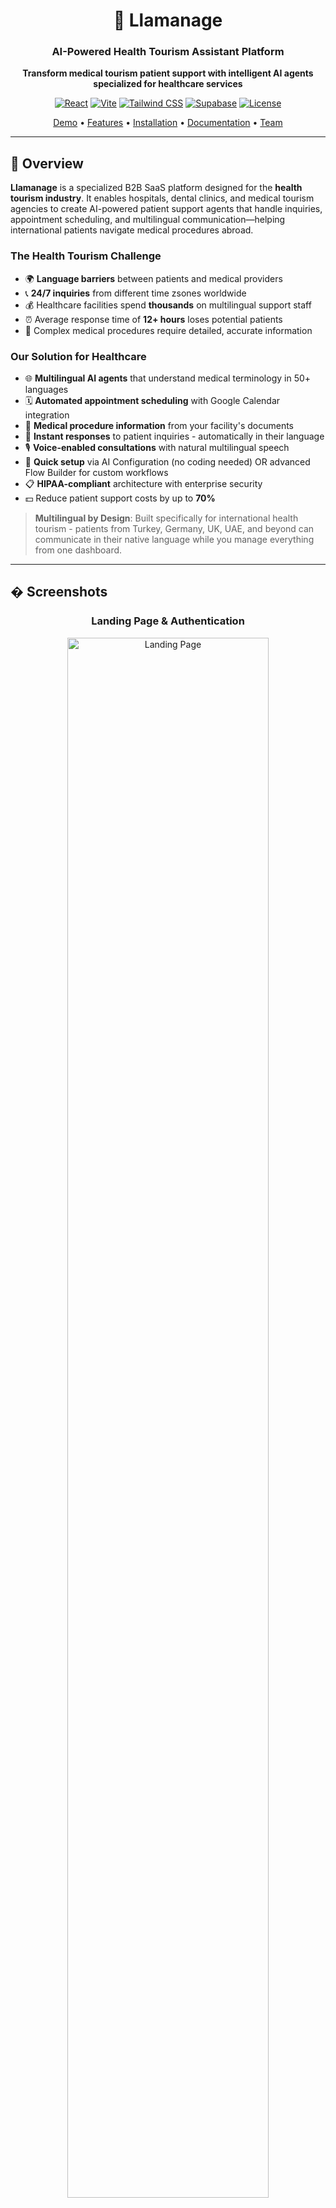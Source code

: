 <div align="center">

# 🦙 Llamanage

### AI-Powered Health Tourism Assistant Platform

**Transform medical tourism patient support with intelligent AI agents specialized for healthcare services**

[![React](https://img.shields.io/badge/React-19.1.1-61dafb?logo=react)](https://reactjs.org/)
[![Vite](https://img.shields.io/badge/Vite-7.1.7-646cff?logo=vite)](https://vitejs.dev/)
[![Tailwind CSS](https://img.shields.io/badge/Tailwind-v4-38bdf8?logo=tailwindcss)](https://tailwindcss.com/)
[![Supabase](https://img.shields.io/badge/Supabase-Backend-3fcf8e?logo=supabase)](https://supabase.com/)
[![License](https://img.shields.io/badge/license-Proprietary-blue.svg)](LICENSE)

[Demo](#-demo) • [Features](#-features) • [Installation](#-installation) • [Documentation](#-documentation) • [Team](#-team)

</div>

---

## 🎯 Overview

**Llamanage** is a specialized B2B SaaS platform designed for the **health tourism industry**. It enables hospitals, dental clinics, and medical tourism agencies to create AI-powered patient support agents that handle inquiries, appointment scheduling, and multilingual communication—helping international patients navigate medical procedures abroad.

### The Health Tourism Challenge
- 🌍 **Language barriers** between patients and medical providers
- 📞 **24/7 inquiries** from different time zsones worldwide
- 💰 Healthcare facilities spend **thousands** on multilingual support staff
- ⏰ Average response time of **12+ hours** loses potential patients
- 🏥 Complex medical procedures require detailed, accurate information

### Our Solution for Healthcare
- 🌐 **Multilingual AI agents** that understand medical terminology in 50+ languages
- 🗓️ **Automated appointment scheduling** with Google Calendar integration
- 🏥 **Medical procedure information** from your facility's documents
- 💬 **Instant responses** to patient inquiries - automatically in their language
- 🎙️ **Voice-enabled consultations** with natural multilingual speech
- 🧠 **Quick setup** via AI Configuration (no coding needed) OR advanced Flow Builder for custom workflows
- 📋 **HIPAA-compliant** architecture with enterprise security
- 💵 Reduce patient support costs by up to **70%**

> **Multilingual by Design**: Built specifically for international health tourism - patients from Turkey, Germany, UK, UAE, and beyond can communicate in their native language while you manage everything from one dashboard.

---

## � Screenshots

<div align="center">

### Landing Page & Authentication
<img src="./docs/screenshots/landing-page.png" width="80%" alt="Landing Page" />

### Dashboard Overview
<img src="./docs/screenshots/dashboard-overview.png" width="80%" alt="Dashboard Overview" />

### Visual Flow Builder (Zero-Code)
<img src="./docs/screenshots/flow-builder.png" width="80%" alt="Flow Builder" />

### AI Configuration Dashboard
<img src="./docs/screenshots/ai-configuration.png" width="80%" alt="AI Configuration" />

### File Upload & Management
<img src="./docs/screenshots/file-upload.png" width="80%" alt="File Upload" />

### Google Calendar Integration
<img src="./docs/screenshots/google-calendar.png" width="80%" alt="Google Calendar Integration" />

</div>

---

##  Table of Contents

<details>
<summary>Click to expand</summary>

- [Overview](#-overview)
- [Screenshots](#-screenshots)
- [Features](#-features)
- [Use Cases](#-use-cases)
- [Tech Stack](#-tech-stack)
- [Installation](#-installation)
- [Usage Guide](#-usage-guide)
- [Project Structure](#-project-structure)
- [Documentation](#-documentation)
- [Team](#-team)
- [Contributing](#-contributing)
- [License](#-license)

</details>

---

## ✨ Features

### 🎨 Visual Flow Builder for Healthcare Conversations (Optional)
Build **medical consultation flows** with zero code using our drag-and-drop editor powered by React Flow.

> **Note**: The Flow Builder is completely optional! Clinics can skip this and simply use the **AI Configuration** tab to customize their agent's personality, voice, and behavior. The AI will intelligently handle patient conversations based on your uploaded documents and configuration settings.

**7 Node Types for Healthcare Workflows:**
- 🚀 **Start Node** - Patient conversation entry point
- 💬 **Message Node** - Send medical information and greetings
- ❓ **Question Node** - Collect patient details (symptoms, preferences, dates)
- 🔀 **Condition Node** - Branch based on medical procedures or patient needs
- ⚡ **Action Node** - Schedule appointments, send confirmations, create tickets
- 🤖 **AI Response Node** - Answer medical tourism questions intelligently
- 🏁 **End Node** - Complete patient interaction

### 🏥 Medical Document Intelligence
- **Upload medical procedures** (PDF, DOCX, TXT, CSV, MD)
- Store **facility information**, pricing, surgeon bios
- **Treatment descriptions** and recovery timelines
- **Vector embeddings** for smart medical content search (384 dimensions)
- Semantic search across your healthcare documents

### 💬 Multilingual Real-Time Patient Chat
- **WebSocket subscriptions** for instant patient responses
- **Persistent conversation history** for follow-ups
- Typing indicators for natural interaction
- **Context-aware medical responses**
- **Multilingual support for 50+ languages** - Essential for international health tourism patients
- Automatic language detection and response in patient's preferred language
- Medical terminology translation across languages

### 🗓️ Medical Appointment Scheduling
- **Google Calendar integration** (OAuth implemented)
- Check doctor/surgeon availability
- **Automated booking confirmations**
- Time zone handling for international patients
- Email reminders and follow-ups

### 🎙️ Voice-Enabled AI Consultations
- **Real-time voice calls** with AI assistant using Daily.co
- **Natural text-to-speech** powered by ElevenLabs (11 voices)
- **Live call transcription** for record-keeping
- **Multilingual voice support** (50+ languages)
- **Auto-generated call rooms** - Backend creates unique Daily.co URLs via API (`llamanage.daily.co/[room-id]`)
- **Embeddable on your website** - Add voice consultation widget with simple HTML code
- Automated call routing and after-hours handling
- WebRTC technology for crystal-clear audio quality

### 🧠 AI Configuration Dashboard (Quick Setup Alternative)
**No coding or flow building required!** Clinics can get started in minutes by simply:
- **Customize AI personality** (Professional Medical, Warm & Empathetic, Friendly & Casual, etc.)
- **System prompt editor** - Define AI behavior for your specific facility
- **Voice selection** - Choose from 11 ElevenLabs voices (Sarah, Laura, Charlie, etc.)
- **Temperature control** - Adjust AI creativity (0.0-1.0)
- **Language settings** - Set primary language for international patients (English, Spanish, French, German, Turkish, Arabic, Portuguese, Russian, Italian, Chinese, Japanese, etc.)
- **Response style** - Concise, Balanced, or Detailed
- **Max tokens configuration** - Control response length
- **Toggle AI features** - Enable/disable RAG and AI tools
- All settings persist to database per user
- **Embeddable widgets** - Get HTML code to embed chat widget on your website
- **Voice call links** - Auto-generated Daily.co URLs (`llamanage.daily.co/[room-id]`) for voice consultations

> **Perfect for health tourism**: Set your facility's primary language to match your patient demographic (e.g., Turkish clinics can set Turkish as primary, but AI responds in patient's language automatically)

### 🔐 HIPAA-Compliant Security
- **JWT authentication** with automatic refresh
- **Google OAuth** for secure access
- **Row Level Security (RLS)** protecting patient data
- httpOnly cookies (XSS protection)
- **Private file storage** per healthcare facility
- Environment-based secrets management

### 🔗 Healthcare Integrations
- ✅ **Google Calendar** (Schedule consultations)
- 🚧 **Slack** (Team notifications)
- 🚧 **Discord** (Community support)
- 🚧 **Gmail** (Patient communications)
- 🚧 **Notion** (Documentation)
- 🚧 **Calendly** (Appointment booking)

### 📊 Healthcare Facility Dashboard
**7 Management Sections:**
1. **Overview** - Patient inquiry stats and quick actions
2. **Flow Builder** - Design medical conversation flows
3. **Files** - Medical documents and procedure info
4. **Chat** - Patient interaction interface
5. **Voice Calls** - Real-time voice consultation management
6. **AI Configuration** - Customize AI personality, voice, and behavior
7. **Integrations** - Calendar and communication tools
8. **Settings** - Facility profile and preferences

### 🎨 Healthcare-Focused UI/UX
- **Medical-grade dark theme** with calming colors (#2D2D2D, #75FDA8, #27705D)
- **Fully responsive** for desktop and mobile use
- Smooth animations for professional feel
- **Tailwind CSS v4** with custom healthcare palette
- Accessible design for diverse patient demographics

---

## 🏥 Use Cases

### International Dental Clinics
- Answer patient questions about **dental implants**, veneers, root canals
- Provide **pricing in multiple currencies**
- Schedule consultations across **time zones**
- Send pre-appointment instructions in patient's language

### Cosmetic Surgery Centers
- Explain procedures (rhinoplasty, liposuction, facelifts)
- Share **before/after galleries** and surgeon credentials
- Handle post-op follow-up questions
- Coordinate **travel and accommodation** for international patients

### Fertility Clinics
- Answer sensitive IVF and fertility treatment questions
- Provide **detailed treatment timelines**
- Schedule consultations with specialists
- Offer multilingual support for global patients

### Medical Tourism Agencies
- Compare **multiple hospitals** and procedures
- Provide **package deals** (surgery + hotel + transport)
- Handle visa and travel documentation questions
- 24/7 support for patients during their medical journey

---

## 🛠️ Tech Stack

### Frontend
| Technology | Version | Purpose |
|------------|---------|---------|
| **React** | 19.1.1 | Modern UI library with latest features |
| **Vite** | 7.1.7 | Lightning-fast build tool and dev server |
| **Tailwind CSS** | v4 | Utility-first CSS with `@tailwindcss/vite` |
| **React Router** | 7.9.4 | Client-side routing and navigation |
| **React Flow** | 11.11.4 | Visual node-based flow editor |
| **React Icons** | 5.5.0 | Icon library |

### Backend & Database
| Technology | Purpose |
|------------|---------|
| **Supabase** | Complete backend-as-a-service platform |
| **PostgreSQL** | Primary relational database (15+) |
| **pgvector** | Vector similarity search (384 dimensions) |
| **Supabase Auth** | JWT authentication + OAuth providers |
| **Supabase Storage** | S3-compatible object storage |
| **Supabase Realtime** | WebSocket subscriptions |
| **Supabase Edge Functions** | Serverless functions for AI processing |

### AI & Voice Services
| Technology | Purpose |
|------------|---------|
| **OpenRouter** | LLM API access (Llama 3.3-70B) |
| **HuggingFace** | Text embeddings (sentence-transformers/all-MiniLM-L6-v2) |
| **Daily.co** | WebRTC voice/video calls with transcription |
| **ElevenLabs** | Multilingual text-to-speech (11 voices, 50+ languages) |

### Document Processing
| Technology | Purpose |
|------------|---------|
| **pdfjs-dist** | PDF text extraction |
| **mammoth** | DOCX document processing |
| **Custom parsers** | CSV, TXT, MD, JSON support |

### Development Tools
- **ESLint** - Code quality and consistency
- **Git** - Version control
- **npm** - Package management
- **VS Code** - Recommended IDE

### Healthcare-Specific Features
- **Multilingual support** (Architecture ready for 50+ languages)
- **HIPAA-compliant architecture** (RLS, encryption, audit logs)
- **Medical terminology** support in AI responses
- **Appointment scheduling** with timezone handling
- **Secure file storage** for medical documents

---

## 🚀 Installation

### System Requirements
- **Node.js**: Version 18.0.0 or higher
- **npm**: Version 9.0.0 or higher
- **Git**: Latest version
- **Operating System**: Windows 10+, macOS 10.15+, or Linux

### Quick Start

```bash
# 1. Clone the repository
git clone https://github.com/Convgen/LLamanage-METALLAMAHACKATHON.git
cd llamanage

# 2. Install dependencies
npm install

# 3. Set up environment variables
cp .env.example .env
# Edit .env with your Supabase credentials

# 4. Start development server
npm run dev
```

Visit `http://localhost:5173` to see the application!

### Detailed Setup

For complete setup instructions including Supabase configuration, see:
- **[SUPABASE_SETUP.md](./SUPABASE_SETUP.md)** - Complete backend setup
- **[JUDGE_QUICKSTART.md](./JUDGE_QUICKSTART.md)** - 5-minute quick start guide

---

## 📘 Usage Guide

### For Healthcare Facilities

#### 1. Create Your Facility Account
1. Visit the landing page
2. Click "Get Started"
3. Enter facility details (email, password, facility name)
4. Access your healthcare dashboard

#### 2. Upload Medical Documents
1. Go to **Files** tab
2. Upload your procedure descriptions, pricing lists, surgeon bios
3. Supported formats: PDF, DOCX, TXT, CSV, MD
4. Documents are automatically processed for AI training

#### 3. Configure Your AI Agent (Quick Setup - Recommended)
1. Go to **AI Configuration** tab (brain icon 🧠)
2. **Customize personality**:
   - Choose "Professional Medical" for formal clinics
   - Choose "Warm & Empathetic" for fertility/cosmetic surgery clinics
   - Or select Custom and define your own
3. **Set system prompt**: 
   - Example: "You are a dental clinic assistant specializing in implants and cosmetic dentistry for international patients"
4. **Select voice** (for phone calls):
   - Choose from 11 ElevenLabs voices
   - Example: "Sarah" for professional female voice
5. **Set primary language**:
   - Select your clinic's main language (English, Spanish, Turkish, Arabic, etc.)
   - AI will auto-detect patient language and respond appropriately
6. **Adjust settings**:
   - Temperature: 0.7 for balanced responses (lower = more focused, higher = more creative)
   - Max tokens: 500 for standard responses
   - Enable RAG: ✅ (searches your uploaded documents)
   - Enable AI Tools: ✅ (allows calendar booking, ticket creation)
7. Click **Save Changes**

> **That's it!** Your AI agent is ready. No coding or flow building required.

#### 4. (Optional) Design Patient Conversation Flows
**For advanced users who want custom conversation logic:**
1. Go to **Flow Builder** tab
2. Create flows for common inquiries:
   - "Dental Implant Consultation"
   - "Pricing Information Request"
   - "Appointment Booking"
3. Use 7 node types to build logic
4. Save flows - they auto-sync to database

> **Note**: Most clinics don't need this. AI Configuration handles most use cases automatically.

#### 5. Connect Google Calendar
1. Go to **Integrations** tab
2. Click "Connect" on Google Calendar
3. Authorize access
4. AI can now schedule patient appointments automatically

#### 6. Test Your AI Agent
1. Go to **Chat** tab
2. Ask questions as a patient would:
   - "How much do dental implants cost?"
   - "Can I schedule a consultation?"
   - "What's the recovery time?"
   - Try in different languages: "¿Cuánto cuesta un implante dental?" (Spanish)
3. Review responses and refine AI Configuration if needed

### For International Patients

Patients interact with your AI agent through:
- **Embeddable chat widget** on your website
- **Direct link** to chat interface
- **WhatsApp/SMS integration** (coming soon)

---

## 📁 Project Structure

```
llamanage/
├── src/
│   ├── components/              # React components
│   │   ├── ChatInterface.jsx    # Patient chat UI
│   │   ├── DashboardOverview.jsx
│   │   ├── FilesManager.jsx     # Medical document uploads
│   │   ├── FlowBuilder.jsx      # Visual flow editor
│   │   ├── IntegrationsManager.jsx
│   │   └── SettingsPanel.jsx
│   │   └── AIConfiguration.jsx 
│   ├── pages/                   # Route pages
│   │   ├── Dashboard.jsx        # Main facility dashboard
│   │   ├── LandingPage.jsx      # Public landing page
│   │   ├── SignIn.jsx
│   │   └── SignUp.jsx
│   ├── utils/                   # Utility functions
│   │   ├── supabaseClient.js    # Supabase helpers
│   │   ├── documentProcessor.js # PDF/DOCX extraction
│   │   └── googleCalendar.js    # Calendar API
│   ├── assets/                  # Images and static files
│   ├── App.jsx                  # Main app component
│   ├── main.jsx                 # App entry point
│   └── index.css                # Global styles + Tailwind
├── supabase/                    # Backend configuration
│   ├── functions/               # Edge Functions
│   └── migrations/              # Database migrations
├── public/                      # Public assets
├── docs/                        # Documentation
│   └── screenshots/             # UI screenshots
├── extra_files/                 # Additional documentation
├── .env.example                 # Environment template
├── vite.config.js               # Vite configuration
├── package.json                 # Dependencies
├── SUPABASE_SETUP.md            # Backend setup guide
└── README.md                    # This file
```

---

## 📖 Documentation

### Getting Started
- **[SUPABASE_SETUP.md](./SUPABASE_SETUP.md)** - Complete Supabase backend setup
- **[JUDGE_QUICKSTART.md](./JUDGE_QUICKSTART.md)** - 5-minute quick start
- **[QUICK_REFERENCE.md](./QUICK_REFERENCE.md)** - API quick reference


---

## 👥 Team

**Llamanage** is built by a dedicated team specializing in healthcare technology:

### Core Team

#### 🎨 **Abdelrahman Elmorsi** - Fullstack Developer & Project Lead
- React 19 architecture and implementation
- Visual Flow Builder with React Flow (7 node types)
- Responsive healthcare UI with Tailwind CSS v4
- Project coordination and timeline management

**Key Contributions**: Flow Builder, Landing Page, Dashboard routing

#### 🤖 **Nabil** - AI & Backend Engineer
- Medical AI conversation logic
- Document processing for healthcare files
- Supabase client utilities
- Real-time chat backend
**Key Contributions**: Database design, Auth system, Security

#### 🧠 **Yasir** - AI & Backend Engineer
- Supabase backend architecture
- Database schema with HIPAA-compliant RLS policies
- JWT authentication + Google OAuth
- Vector search setup (pgvector)

**Key Contributions**: AI logic, Document processor, API integration

#### 🎨 **Abdullah Mazloum** - UI/UX Designer
- Healthcare brand identity
- Medical-focused color palette (#2D2D2D, #75FDA8, #27705D)
- User flows for patient interactions
- Accessible design for diverse demographics

**Key Contributions**: Design system, Brand colors, UX flows

---

## 📄 License

Proprietary - All rights reserved © 2025 Certifi Team

---

## 📞 Support

- 📧 **Email**: abdelrahman.elmorsi.20@gmail.com
- 📚 **Documentation**: [SUPABASE_SETUP.md](./SUPABASE_SETUP.md)
- 🐛 **Bug Reports**: [Open an issue](https://github.com/Convgen/LLamanage-METALLAMAHACKATHON/issues)
- 💡 **Feature Requests**: [Submit your ideas](https://github.com/Convgen/LLamanage-METALLAMAHACKATHON/discussions)

---

## 🙏 Acknowledgments

- **React Team** - For React 19
- **Vite Team** - For blazing-fast builds
- **Tailwind Labs** - For Tailwind CSS v4
- **Supabase Team** - For the amazing backend platform
- **React Flow Team** - For the visual node editor
- **Healthcare Community** - For feedback and insights

---

<div align="center">

**🦙 Llamanage** - Making healthcare accessible to international patients

Built with ❤️ for the health tourism industry by the Certifi team

[![GitHub stars](https://img.shields.io/github/stars/Convgen/LLamanage-METALLAMAHACKATHON?style=social)](https://github.com/Convgen/LLamanage-METALLAMAHACKATHON)

</div>
